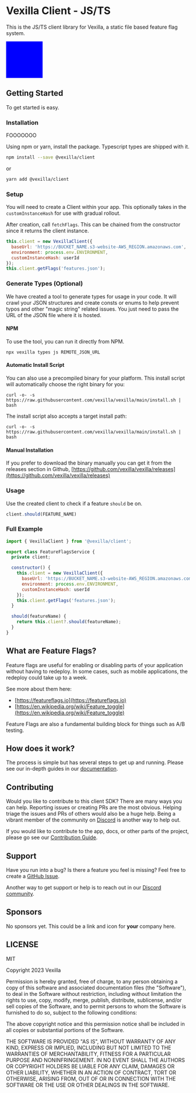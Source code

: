 # Vexilla Client - JS/TS

This is the JS/TS client library for Vexilla, a static file based feature flag system.

<div>
  <style>
    .foo { background: blue; width: 100px; height: 100px }
  </style>
  <div class="foo"></div>
</div>

## Getting Started

To get started is easy.

### Installation


FOOOOOOO

Using npm or yarn, install the package. Typescript types are shipped with it.

```sh
npm install --save @vexilla/client
```

or

```sh
yarn add @vexilla/client
```


### Setup

You will need to create a Client within your app. This optionally takes in the `customInstanceHash` for use with gradual rollout.

After creation, call `fetchFlags`. This can be chained from the constructor since it returns the client instance.

```javascript
this.client = new VexillaClient({
  baseUrl: 'https://BUCKET_NAME.s3-website-AWS_REGION.amazonaws.com',
  environment: process.env.ENVIRONMENT,
  customInstanceHash: userId
});
this.client.getFlags('features.json');
```


### Generate Types (Optional)

We have created a tool to generate types for usage in your code. It will crawl your JSON structures and create consts or enums to help prevent typos and other "magic string" related issues. You just need to pass the URL of the JSON file where it is hosted.

#### NPM

To use the tool, you can run it directly from NPM.

```
npx vexilla types js REMOTE_JSON_URL
```

#### Automatic Install Script

You can also use a precompiled binary for your platform. This install script will automatically choose the right binary for you:

```
curl -o- -s https://raw.githubusercontent.com/vexilla/vexilla/main/install.sh | bash
```

The install script also accepts a target install path:

```
curl -o- -s https://raw.githubusercontent.com/vexilla/vexilla/main/install.sh | bash
```

#### Manual Installation

If you prefer to download the binary manually you can get it from the releases section in Github, [https://github.com/vexilla/vexilla/releases](https://github.com/vexilla/vexilla/releases)

### Usage

Use the created client to check if a feature `should` be on.

```javascript
client.should(FEATURE_NAME)
```


### Full Example

```javascript
import { VexillaClient } from '@vexilla/client';

export class FeatureFlagsService {
  private client;

  constructor() {
    this.client = new VexillaClient({
      baseUrl: 'https://BUCKET_NAME.s3-website-AWS_REGION.amazonaws.com',
      environment: process.env.ENVIRONMENT,
      customInstanceHash: userId
    });
    this.client.getFlags('features.json');
  }

  should(featureName) {
    return this.client?.should(featureName);
  }
}
```


## What are Feature Flags?

Feature flags are useful for enabling or disabling parts of your application without having to redeploy. In some cases, such as mobile applications, the redeploy could take up to a week.

See more about them here:

- [https://featureflags.io](https://featureflags.io)
- [https://en.wikipedia.org/wiki/Feature_toggle](https://en.wikipedia.org/wiki/Feature_toggle)

Feature Flags are also a fundamental building block for things such as A/B testing.

## How does it work?

The process is simple but has several steps to get up and running. Please see our in-depth guides in our [documentation](https://vexilla.dev/documentation).

## Contributing

Would you like to contribute to this client SDK? There are many ways you can help. Reporting issues or creating PRs are the most obvious. Helping triage the issues and PRs of others would also be a huge help. Being a vibrant member of the community on [Discord](https://discord.gg/GbJu3d93TC) is another way to help out.

If you would like to contribute to the app, docs, or other parts of the project, please go see our [Contribution Guide](https://vexilla.dev/documentation/contributing).

## Support

Have you run into a bug? Is there a feature you feel is missing? Feel free to create a [GitHub Issue](https://github.com/vexilla/vexilla/issues).

Another way to get support or help is to reach out in our [Discord community](https://discord.gg/GbJu3d93TC).

## Sponsors

No sponsors yet. This could be a link and icon for **your** company here.

## LICENSE

MIT

Copyright 2023 Vexilla

Permission is hereby granted, free of charge, to any person obtaining a copy of this software and associated documentation files (the "Software"), to deal in the Software without restriction, including without limitation the rights to use, copy, modify, merge, publish, distribute, sublicense, and/or sell copies of the Software, and to permit persons to whom the Software is furnished to do so, subject to the following conditions:

The above copyright notice and this permission notice shall be included in all copies or substantial portions of the Software.

THE SOFTWARE IS PROVIDED "AS IS", WITHOUT WARRANTY OF ANY KIND, EXPRESS OR IMPLIED, INCLUDING BUT NOT LIMITED TO THE WARRANTIES OF MERCHANTABILITY, FITNESS FOR A PARTICULAR PURPOSE AND NONINFRINGEMENT. IN NO EVENT SHALL THE AUTHORS OR COPYRIGHT HOLDERS BE LIABLE FOR ANY CLAIM, DAMAGES OR OTHER LIABILITY, WHETHER IN AN ACTION OF CONTRACT, TORT OR OTHERWISE, ARISING FROM, OUT OF OR IN CONNECTION WITH THE SOFTWARE OR THE USE OR OTHER DEALINGS IN THE SOFTWARE.
